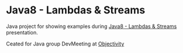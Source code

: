 # Java8 - Lambdas & Streams 

Java project for showing examples during [Java8 - Lambdas & Streams](https://github.com/loskunos/objectivity-presentation-java8-lambda-and-streams) presentation.

Ceated for Java group DevMeeting at [Objectivity](http://www.objectivity.pl/)

